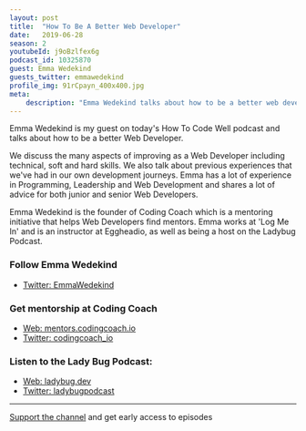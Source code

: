 ```yaml
---
layout: post
title:  "How To Be A Better Web Developer"
date:   2019-06-28
season: 2
youtubeId: j9oBzlfex6g
podcast_id: 10325870
guest: Emma Wedekind
guests_twitter: emmawedekind
profile_img: 91rCpayn_400x400.jpg
meta:
    description: "Emma Wedekind talks about how to be a better web developer on the How To Code Well podcast"
---
```


Emma Wedekind  is my guest on today's  How To Code Well podcast and talks about how to be a better Web Developer. 

We discuss the many aspects of improving as a Web Developer including technical, soft and hard skills.  We also talk about previous experiences that we've  had in our own development journeys.
Emma has a lot of experience in Programming, Leadership and Web Development and shares a lot of advice for both junior and senior Web Developers.

Emma Wedekind is the founder of Coding Coach which is a mentoring initiative that helps Web Developers find mentors. Emma works at 'Log Me In' and is an instructor at Eggheadio, as well as being a host on the Ladybug Podcast.


### Follow Emma Wedekind
- [Twitter: EmmaWedekind](https://twitter.com/EmmaWedekind)

### Get mentorship at Coding Coach
- [Web: mentors.codingcoach.io](mentors.codingcoach.io)
- [Twitter: codingcoach_io](https://twitter.com/codingcoach_io)

### Listen to the Lady Bug Podcast:
- [Web: ladybug.dev](http://ladybug.dev)
- [Twitter: ladybugpodcast](https://twitter.com/ladybugpodcast)

-------------------------------

[Support the channel](https://www.patreon.com/howToCodeWell) and get early access to episodes
